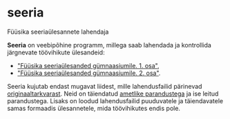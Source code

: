 # seeria
Füüsika seeriaülesannete lahendaja

**Seeria** on veebipõhine programm, millega saab lahendada ja kontrollida järgnevate töövihikute ülesandeid:
* ["Füüsika seeriaülesanded gümnaasiumile. 1. osa"](http://erb.nlib.ee//?kid=18776905),
* ["Füüsika seeriaülesanded gümnaasiumile. 2. osa"](http://erb.nlib.ee//?kid=17207757).

Seeria kujutab endast mugavat liidest, mille lahendusfailid pärinevad [originaaltarkvarast](https://torufoorum.net/viewthread.php?tid=13907).
Neid on täiendatud [ametlike parandustega](http://www.htg.tartu.ee/phys/) ja ise leitud parandustega.
Lisaks on loodud lahendusfailid puuduvatele ja täiendavatele samas formaadis ülesannetele, mida töövihikutes endis pole.
